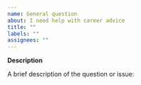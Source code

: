 ```yaml
---
name: General question
about: I need help with career advice
title: ""
labels: ""
assignees: ""
---
```


**Description**

A brief description of the question or issue:
